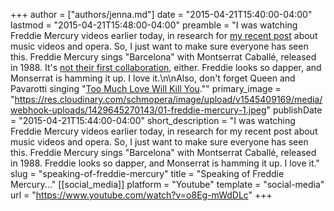 +++
author = ["authors/jenna.md"]
date = "2015-04-21T15:40:00-04:00"
lastmod = "2015-04-21T15:48:00-04:00"
preamble = "I was watching Freddie Mercury videos earlier today, in research for [my recent post](/why-directing-opera-is-like-directing-music-videos-sort-of/) about music videos and opera. So, I just want to make sure everyone has seen this. Freddie Mercury sings \"Barcelona\" with Montserrat Caballé, released in 1988. It's [not their first collaboration](https://www.youtube.com/watch?v=8CjUvbSjyPY), either. Freddie looks so dapper, and Monserrat is hamming it up. I love it.\n\nAlso, don't forget Queen and Pavarotti singing \"[Too Much Love Will Kill You](https://www.youtube.com/watch?v=8CjUvbSjyPY).\""
primary_image = "https://res.cloudinary.com/schmopera/image/upload/v1545409169/media/webhook-uploads/1429645270143/01-freddie-mercury-1.jpeg"
publishDate = "2015-04-21T15:44:00-04:00"
short_description = "I was watching Freddie Mercury videos earlier today, in research for my recent post about music videos and opera. So, I just want to make sure everyone has seen this. Freddie Mercury sings &quot;Barcelona&quot; with Montserrat Caballé, released in 1988. Freddie looks so dapper, and Monserrat is hamming it up. I love it."
slug = "speaking-of-freddie-mercury"
title = "Speaking of Freddie Mercury..."
[[social_media]]
platform = "Youtube"
template = "social-media"
url = "https://www.youtube.com/watch?v=o8Eg-mWdDLc"
+++


